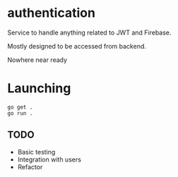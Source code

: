 # authentication

Service to handle anything related to JWT and Firebase.

Mostly designed to be accessed from backend.

Nowhere near ready

# Launching

```
go get .
go run .
```

## TODO

- Basic testing
- Integration with users
- Refactor
